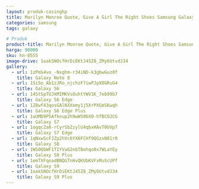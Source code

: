 ```yaml
---
layout: produk-casinghp
title: Marilyn Monroe Quote, Give A Girl The Right Shoes Samsung Galaxy S9 Plus Case
categories: samsung
tags: galaxy

# Produk
product-title: Marilyn Monroe Quote, Give A Girl The Right Shoes Samsung Galaxy S9 Plus Case
harga: 90000
sku: hn-0555
image-drive: 1oakSNOcfHrDiEKtJ45Z8_ZMy6UtvdJ34
gallery:
  - url: 1zPmS4vo_-Nxghm-r34iND-k3gbwGuz0f
    title: Galaxy Note 8
  - url: 1SiSo_Ab1zJRo_njchzF7iwPJpX0GRuG4
    title: Galaxy S6
  - url: 14StSpTUJkMIMKVsOuhtYWV1K_7eb99b7
    title: Galaxy S6 Edge
  - url: 1Z8wf43qosGAlNXXomy1j5XrPXGmSKwqh
    title: Galaxy S6 Edge Plus
  - url: 1uUMD9P5Afknup2h9wWS06X0-hfBCOJCG
    title: Galaxy S7
  - url: 1ogqcZa8-rCyrSbZzylU4qbxHAvT0UVp7
    title: Galaxy S7 Edge
  - url: 1qNxwScFJZp2hVc6YX6FCHf9QGzxN81r0
    title: Galaxy S8
  - url: 1WSOQbWF1TIYVaG2nbTBohqo0x7WLaYEy
    title: Galaxy S8 Plus
  - url: 1emTXFqoadBNQGTnHvQKUbKVFxMuScUPf
    title: Galaxy S9
  - url: 1oakSNOcfHrDiEKtJ45Z8_ZMy6UtvdJ34
    title: Galaxy S9 Plus
---
```

